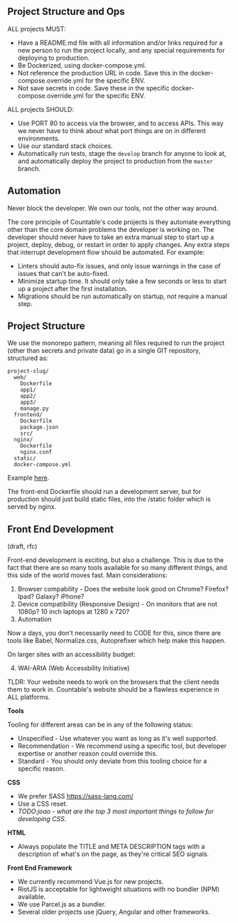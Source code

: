 
## Project Structure and Ops

ALL projects MUST:
  * Have a README.md file with all information and/or links required for a new person to run the project locally, and any special requirements for deploying to production.
  * Be Dockerized, using docker-compose.yml.
  * Not reference the production URL in code. Save this in the docker-compose.override.yml for the specific ENV.
  * Not save secrets in code. Save these in the specific docker-compose.override.yml for the specific ENV.

ALL projects SHOULD:
  * Use PORT 80 to access via the browser, and to access APIs. This way we never have to think about what port things are on in different environments.
  * Use our standard stack choices.
  * Automatically run tests, stage the `develop` branch for anyone to look at, and automatically deploy the project to production from the `master` branch.

## Automation

Never block the developer. We own our tools, not the other way around.

The core principle of Countable's code projects is they automate everything other than the core domain problems the developer is working on. The developer should never have to take an extra manual step to start up a project, deploy, debug, or restart in order to apply changes. Any extra steps that interrupt development flow should be automated. For example:
  * Linters should auto-fix issues, and only issue warnings in the case of issues that can't be auto-fixed.
  * Minimize startup time. It should only take a few seconds or less to start up a project after the first installation.
  * Migrations should be run automatically on startup, not require a manual step.

## Project Structure

We use the monorepo pattern, meaning all files required to run the project (other than secrets and private data) go in a single GIT repository, structured as:

```
project-slug/
  web/
    Dockerfile
    app1/
    app2/
    app3/
    manage.py
  frontend/
    Dockerfile
    package.json
    src/
  nginx/
    Dockerfile
    nginx.conf
  static/
  docker-compose.yml
```

Example [here](https://github.com/countable-web/countable-modern-django).

The front-end Dockerfile should run a development server, but for production should just build static files, into the /static folder which is served by nginx.

## Front End Development
 
 (draft, rfc)
 
  Front-end development is exciting, but also a challenge. This is due to the fact that there are so many tools available for   so many different things, and this side of the world moves fast. Main considerations:
  
  1. Browser compability - Does the website look good on Chrome? Firefox? Ipad? Galaxy? iPhone?
  2. Device compatibility (Responsive Design) - On monitors that are not 1080p? 10 inch laptops at 1280 x 720?
  3. Automation
  
   
  
Now a days, you don't necessarily need to CODE for this, since there are tools like Babel, Normalize.css, Autoprefixer which help make this happen.

On larger sites with an accessibility budget:

 4. WAI-ARIA (Web Accessbility Initiative)

TLDR: Your website needs to work on the browsers that the client needs them to work in. Countable's website should be a flawless experience in ALL platforms.

**Tools**
 
Tooling for different areas can be in any of the following status:
  * Unspecified - Use whatever you want as long as it's well supported.
  * Recommendation - We recommend using a specific tool, but developer expertise or another reason could override this.
  * Standard - You should only deviate from this tooling choice for a specific reason.

**CSS**

  * We prefer SASS https://sass-lang.com/
  * Use a CSS reset.
  * *TODO:joao - what are the top 3 most important things to follow for developing CSS.*
  
**HTML**

  * Always populate the TITLE and META DESCRIPTION tags with a description of what's on the page, as they're critical SEO signals.
    
**Front End Framework**
  
  * We currently recommend Vue.js for new projects.
  * RiotJS is acceptable for lightweight situations with no bundler (NPM) available.
  * We use Parcel.js as a bundler.
  * Several older projects use jQuery, Angular and other frameworks.
 
